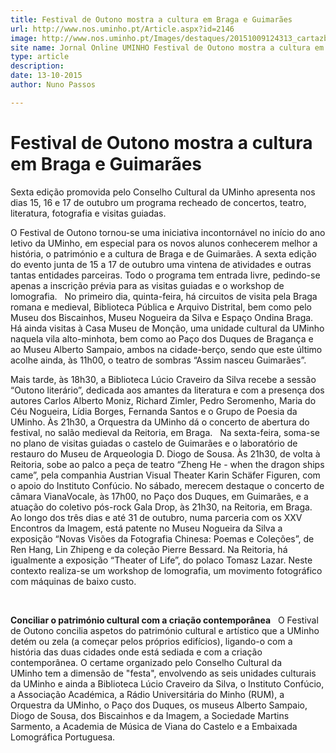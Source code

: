 ```yaml
---
title: Festival de Outono mostra a cultura em Braga e Guimarães
url: http://www.nos.uminho.pt/Article.aspx?id=2146
image: http://www.nos.uminho.pt/Images/destaques/20151009124313_cartazbaixa.jpg
site name: Jornal Online UMINHO Festival de Outono mostra a cultura em Braga e Guimarães
type: article
description: 
date: 13-10-2015
author: Nuno Passos

---
```

# Festival de Outono mostra a cultura em Braga e Guimarães


  

Sexta edição promovida pelo Conselho Cultural da UMinho apresenta nos dias 15, 16 e 17 de outubro um programa recheado de concertos, teatro, literatura, fotografia e visitas guiadas.

O Festival de Outono tornou-se uma iniciativa incontornável no início do ano letivo da UMinho, em especial para os novos alunos conhecerem melhor a história, o património e a cultura de Braga e de Guimarães. A sexta edição do evento junta de 15 a 17 de outubro uma vintena de atividades e outras tantas entidades parceiras. Todo o programa tem entrada livre, pedindo-se apenas a inscrição prévia para as visitas guiadas e o workshop de lomografia.
 
No primeiro dia, quinta-feira, há circuitos de visita pela Braga romana e medieval, Biblioteca Pública e Arquivo Distrital, bem como pelo Museu dos Biscainhos, Museu Nogueira da Silva e Espaço Ondina Braga. Há ainda visitas à Casa Museu de Monção, uma unidade cultural da UMinho naquela vila alto-minhota, bem como ao Paço dos Duques de Bragança e ao Museu Alberto Sampaio, ambos na cidade-berço, sendo que este último acolhe ainda, às 11h00, o teatro de sombras “Assim nasceu Guimarães”.

Mais tarde, às 18h30, a Biblioteca Lúcio Craveiro da Silva recebe a sessão “Outono literário”, dedicada aos amantes da literatura e com a presença dos autores Carlos Alberto Moniz, Richard Zimler, Pedro Seromenho, Maria do Céu Nogueira, Lídia Borges, Fernanda Santos e o Grupo de Poesia da UMinho. Às 21h30, a Orquestra da UMinho dá o concerto de abertura do festival, no salão medieval da Reitoria, em Braga.
 
Na sexta-feira, soma-se no plano de visitas guiadas o castelo de Guimarães e o laboratório de restauro do Museu de Arqueologia D. Diogo de Sousa. Às 21h30, de volta à Reitoria, sobe ao palco a peça de teatro “Zheng He - when the dragon ships came”, pela companhia Austrian Visual Theater Karin Schäfer Figuren, com o apoio do Instituto Confúcio. No sábado, merecem destaque o concerto de câmara VianaVocale, às 17h00, no Paço dos Duques, em Guimarães, e a atuação do coletivo pós-rock Gala Drop, às 21h30, na Reitoria, em Braga.
 
Ao longo dos três dias e até 31 de outubro, numa parceria com os XXV Encontros da Imagem, está patente no Museu Nogueira da Silva a exposição “Novas Visões da Fotografia Chinesa: Poemas e Coleções”, de Ren Hang, Lin Zhipeng e da coleção Pierre Bessard. Na Reitoria, há igualmente a exposição “Theater of Life”, do polaco Tomasz Lazar. Neste contexto realiza-se um workshop de lomografia, um movimento fotográfico com máquinas de baixo custo.

 

**Conciliar o património cultural com a criação contemporânea** 
 
O Festival de Outono concilia aspetos do património cultural e artístico que a UMinho detém ou zela (a começar pelos próprios edifícios), ligando-o com a história das duas cidades onde está sediada e com a criação contemporânea. O certame organizado pelo Conselho Cultural da UMinho tem a dimensão de "festa", envolvendo as seis unidades culturais da UMinho e ainda a Biblioteca Lúcio Craveiro da Silva, o Instituto Confúcio, a Associação Académica, a Rádio Universitária do Minho (RUM), a Orquestra da UMinho, o Paço dos Duques, os museus Alberto Sampaio, Diogo de Sousa, dos Biscainhos e da Imagem, a Sociedade Martins Sarmento, a Academia de Música de Viana do Castelo e a Embaixada Lomográfica Portuguesa.
 

